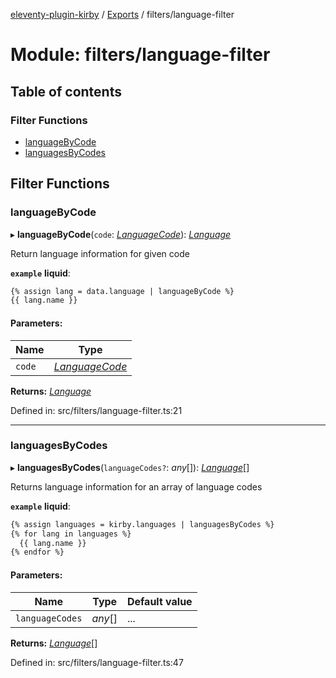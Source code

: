 [eleventy-plugin-kirby](../README.md) / [Exports](../modules.md) / filters/language-filter

# Module: filters/language-filter

## Table of contents

### Filter Functions

- [languageByCode](filters_language_filter.md#languagebycode)
- [languagesByCodes](filters_language_filter.md#languagesbycodes)

## Filter Functions

### languageByCode

▸ **languageByCode**(`code`: [*LanguageCode*](models_language_model.md#languagecode)): [*Language*](../interfaces/models/language-model.language.md)

Return language information for given code

**`example`** 
**liquid**:
```html
{% assign lang = data.language | languageByCode %}
{{ lang.name }}
```

#### Parameters:

Name | Type |
------ | ------ |
`code` | [*LanguageCode*](models_language_model.md#languagecode) |

**Returns:** [*Language*](../interfaces/models/language-model.language.md)

Defined in: src/filters/language-filter.ts:21

___

### languagesByCodes

▸ **languagesByCodes**(`languageCodes?`: *any*[]): [*Language*](../interfaces/models/language-model.language.md)[]

Returns language information for an array of language codes

**`example`** 
**liquid**:
```html
{% assign languages = kirby.languages | languagesByCodes %}
{% for lang in languages %}
  {{ lang.name }}
{% endfor %}
```

#### Parameters:

Name | Type | Default value |
------ | ------ | ------ |
`languageCodes` | *any*[] | ... |

**Returns:** [*Language*](../interfaces/models/language-model.language.md)[]

Defined in: src/filters/language-filter.ts:47
